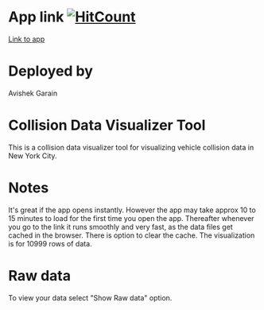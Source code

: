 # App link [![HitCount](http://hits.dwyl.com/garain/collision-data-visualizer-app.svg)](http://hits.dwyl.com/garain/collision-data-visualizer-app)
[Link to app](https://garain.vision/Authentication/mlvisualize)

# Deployed by
Avishek Garain

# Collision Data Visualizer Tool 
This is a collision data visualizer tool for visualizing vehicle collision data in New York City.

# Notes
It's great if the app opens instantly.
However the app may take approx 10 to 15 minutes to load for the first time you open the app. Thereafter whenever you go to the link it runs smoothly and very fast, as the data files get cached in the browser. There is option to clear the cache. The visualization is for 10999 rows of data.

# Raw data
To view your data select "Show Raw data" option.
